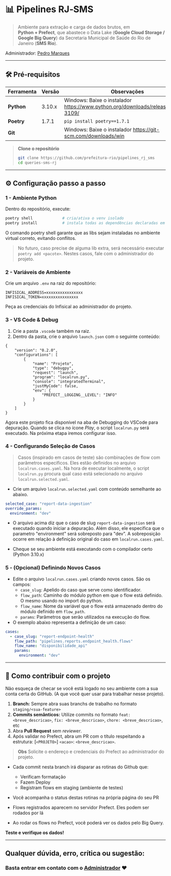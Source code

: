 # 📊 Pipelines **RJ‑SMS**

> Ambiente para extração e carga de dados brutos, em **Python + Prefect**, que abastece o Data Lake (**Google Cloud Storage / Google Big Query**) da Secretaria Municipal de Saúde do Rio de Janeiro (**SMS Rio**).

Administrador: [Pedro Marques](@TanookiVerde)


---

## 🛠️ Pré-requisitos

| Ferramenta | Versão | Observações |
|------------|--------|-------------|
| **Python** | 3.10.x | Windows: Baixe o instalador https://www.python.org/downloads/release/python-3109/ |
| **Poetry** | 1.7.1  | `pip install poetry==1.7.1` |
| **Git** | | Windows: Baixe o instalador https://git-scm.com/downloads/win |

> **Clone o repositório**
> ```bash
> git clone https://github.com/prefeitura-rio/pipelines_rj_sms
> cd queries-sms-rj
> ```

---

## ⚙️ Configuração passo a passo

### 1 - Ambiente Python
Dentro do repositório, execute:

```bash
poetry shell             # cria/ativa o venv isolado
poetry install           # instala todas as dependências declaradas em pyproject.toml
```

O comando poetry shell garante que as libs sejam instaladas no ambiente virtual correto, evitando conflitos.

> No futuro, caso precise de alguma lib extra, será necessário executar `poetry add <pacote>`.
> Nestes casos, fale com o administrador do projeto.

### 2 - Variáveis de Ambiente

Crie um arquivo `.env` na raiz do repositório:

```env
INFISICAL_ADDRESS=xxxxxxxxxxxxxxxx
INFISICAL_TOKEN=xxxxxxxxxxxxxxxx
```

Peça as credenciais do Infisical ao administrador do projeto.

### 3 - VS Code & Debug

1. Crie a pasta `.vscode` também na raiz.
2. Dentro da pasta, crie o arquivo `launch.json` com o seguinte conteúdo:

```jsonc
{
    "version": "0.2.0",
    "configurations": [
        {
            "name": "Projeto",
            "type": "debugpy",
            "request": "launch",
            "program": "localrun.py",
            "console": "integratedTerminal",
            "justMyCode": false,
            "env": {
                "PREFECT__LOGGING__LEVEL": "INFO"
            }
        }
    ]
}
```

Agora este projeto fica disponível na aba de Debugging do VSCode para depuração.
Quando se clica no ícone *Play*, o script `localrun.py` será executado.
Na próxima etapa iremos configurar isso.

### 4 - Configurando Seleção de Casos
> Casos (inspirado em casos de teste) são combinações de flow com parâmetros especificos. Eles estão definidos no arquivo `localrun.cases.yaml`. Na hora de executar localmente, o script `localrun.py` procura qual caso está selecionado no arquivo `localrun.selected.yaml`.

- Crie um arquivo `localrun.selected.yaml` com conteúdo semelhante ao abaixo.

```yaml
selected_case: "report-data-ingestion"
override_params:
  environment: "dev"
```

- O arquivo acima diz que o caso de slug `report-data-ingestion` será executado quando iniciar a depuração. Além disso, ele especifica que o parametro "environment" será sobreposto para "dev". A sobreposição ocorre em relação à definição original do caso em `localrun.cases.yaml`.

- Cheque se seu ambiente está executando com o compilador certo (Python 3.10.x)


### 5 - (Opcional) Definindo Novos Casos
- Edite o arquivo `localrun.cases.yaml` criando novos casos. São os campos:
    - `case_slug`: Apelido do caso que serve como identificador.
    - `flow_path`: Caminho do módulo python em que o flow está definido. O mesmo usando no import do python.
    - `flow_name`: Nome da variável que o flow está armazenado dentro do módulo definido em `flow_path`.
    - `params`: Parâmetros que serão utilizados na execução do flow.
- O exemplo abaixo representa a definição de um caso:

```yaml
cases:
  - case_slug: "report-endpoint-health"
    flow_path: "pipelines.reports.endpoint_health.flows"
    flow_name: "disponibilidade_api"
    params:
      environment: "dev"
```

---

## 🤝 Como contribuir com o projeto
Não esqueça de checar se você está logado no seu ambiente com a sua conta certa do GitHub.
(A que você quer usar para trabalhar nesse projeto).



1. **Branch:** Sempre abra suas branchs de trabalho no formato `staging/<sua-feature>`
2. **Commits semânticos:** Utilize commits no formato `feat: <breve_descricao>`, `fix: <breve_descricao>`, `chore: <breve_descricao>`, etc
3. Abra **Pull Request** sem _reviewer_.
4. Após validar no Prefect, abra um PR com o título respeitando a estrutura: [`<PROJETO>`] `<acao>`: `<breve_descricao>`.
> **Obs** Solicite o endereço e credenciais do Prefect ao administrador do projeto.

- Cada commit nesta branch irá disparar as rotinas do Github que:
    - Verificam formatação
    - Fazem Deploy
    - Registram flows em staging (ambiente de testes)

- Você acompanha o status destas rotinas na própria página do seu PR
- Flows registrados aparecem no servidor Prefect. Eles podem ser rodados por lá
- Ao rodar os flows no Prefect, você poderá ver os dados pelo Big Query.

**Teste e verifique os dados!**

---

## Qualquer dúvida, erro, crítica ou sugestão:
### Basta entrar em contato com o [Administrador](@TanookiVerde) ❤️